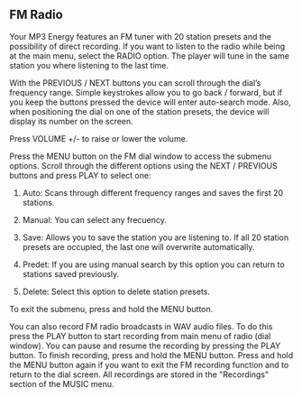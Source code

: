## FM Radio

Your MP3 Energy features an FM tuner with 20 station presets and the possibility of direct recording. If you want to listen to the radio while being at the main menu, select the RADIO option. The player will tune in the same station you where listening to the last time.

With the PREVIOUS / NEXT buttons you can scroll through the dial’s frequency range. Simple keystrokes allow you to go back / forward, but if you keep the buttons pressed the device will enter auto-search mode. Also, when positioning the dial on one of the station presets, the device will display its number on the screen.

Press VOLUME +/- to raise or lower the volume.

Press the MENU button on the FM dial window to access the submenu options. Scroll through the different options using the NEXT / PREVIOUS buttons and press PLAY to select one:

1. Auto: Scans through different frequency ranges and saves the first 20 stations.

2. Manual: You can select any frecuency.

3. Save: Allows you to save the station you are listening to. If all 20 station presets are occupied, the last one will overwrite automatically.

4. Predet: If you are using manual search by this option you can return to stations saved previously.

5. Delete: Select this option to delete station presets.

To exit the submenu, press and hold the MENU button.

You can also record FM radio broadcasts in WAV audio files. To do this press the PLAY button to start recording from main menu of radio (dial window). You can pause and resume the recording by pressing the PLAY button. To finish recording, press and hold the MENU button. Press and hold the MENU button again if you want to exit the FM recording function and to return to the dial screen. All recordings are stored in the "Recordings" section of the MUSIC menu.
